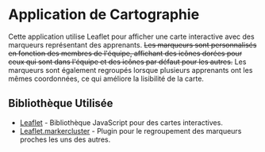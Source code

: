 # Application de Cartographie

Cette application utilise Leaflet pour afficher une carte interactive avec des marqueurs représentant des apprenants. ~~Les marqueurs sont personnalisés en fonction des membres de l'équipe, affichant des icônes dorées pour ceux qui sont dans l'équipe et des icônes par défaut pour les autres.~~ Les marqueurs sont également regroupés lorsque plusieurs apprenants ont les mêmes coordonnées, ce qui améliore la lisibilité de la carte.

## Bibliothèque Utilisée

- [Leaflet](https://leafletjs.com/) - Bibliothèque JavaScript pour des cartes interactives.
- [Leaflet.markercluster](https://github.com/Leaflet/Leaflet.markercluster) - Plugin pour le regroupement des marqueurs proches les uns des autres.
